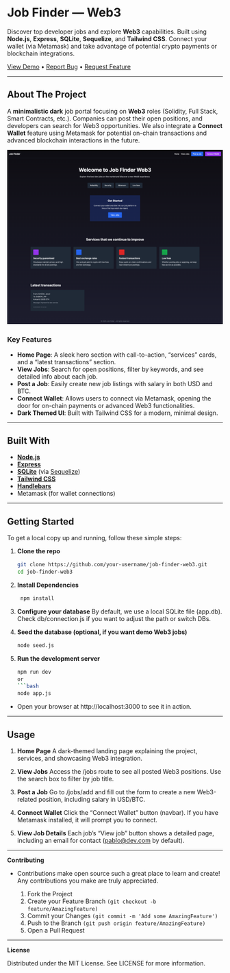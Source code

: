 # Job Finder — Web3

Discover top developer jobs and explore **Web3** capabilities. Built using **Node.js**, **Express**, **SQLite**, **Sequelize**, and **Tailwind CSS**. Connect your wallet (via Metamask) and take advantage of potential crypto payments or blockchain integrations.

[View Demo](#) • [Report Bug](#) • [Request Feature](#)

---

## About The Project

A **minimalistic dark** job portal focusing on **Web3** roles (Solidity, Full Stack, Smart Contracts, etc.). Companies can post their open positions, and developers can search for Web3 opportunities. We also integrate a **Connect Wallet** feature using Metamask for potential on-chain transactions and advanced blockchain interactions in the future.

![Job Finder Web3 Screenshot](./screenshot.png)

### Key Features

- **Home Page**: A sleek hero section with call-to-action, “services” cards, and a “latest transactions” section.
- **View Jobs**: Search for open positions, filter by keywords, and see detailed info about each job.
- **Post a Job**: Easily create new job listings with salary in both USD and BTC.
- **Connect Wallet**: Allows users to connect via Metamask, opening the door for on-chain payments or advanced Web3 functionalities.
- **Dark Themed UI**: Built with Tailwind CSS for a modern, minimal design.

---

## Built With

- **[Node.js](https://nodejs.org/en/)**
- **[Express](https://expressjs.com/)**
- **[SQLite](https://www.sqlite.org/index.html)** (via [Sequelize](https://sequelize.org/))
- **[Tailwind CSS](https://tailwindcss.com/)**
- **[Handlebars](https://handlebarsjs.com/)**
- Metamask (for wallet connections)

---

## Getting Started

To get a local copy up and running, follow these simple steps:

1. **Clone the repo**
   ```bash
   git clone https://github.com/your-username/job-finder-web3.git
   cd job-finder-web3

2. **Install Dependencies**
   ```bash
    npm install

3.	**Configure your database**
By default, we use a local SQLite file (app.db). Check db/connection.js if you want to adjust the path or switch DBs.

4.	**Seed the database (optional, if you want demo Web3 jobs)**
    ```bash
    node seed.js

5.	**Run the development server**
    ```bash
    npm run dev
    or
    ```bash
    node app.js

- Open your browser at http://localhost:3000 to see it in action.

---

## Usage

1.	**Home Page**
A dark-themed landing page explaining the project, services, and showcasing Web3 integration.

2.	**View Jobs**
Access the /jobs route to see all posted Web3 positions. Use the search box to filter by job title.

3.	**Post a Job**
Go to /jobs/add and fill out the form to create a new Web3-related position, including salary in USD/BTC.

4.	**Connect Wallet**
Click the “Connect Wallet” button (navbar). If you have Metamask installed, it will prompt you to connect.

5.	**View Job Details**
Each job’s “View job” button shows a detailed page, including an email for contact (pablo@dev.com by default).

---

**Contributing**

- Contributions make open source such a great place to learn and create! Any contributions you make are truly appreciated.

	1.	Fork the Project
	2.	Create your Feature Branch ```(git checkout -b feature/AmazingFeature)```
	3.	Commit your Changes ```(git commit -m 'Add some AmazingFeature')```
	4.	Push to the Branch ```(git push origin feature/AmazingFeature)```
	5.	Open a Pull Request

---

**License**

Distributed under the MIT License. See LICENSE for more information.
